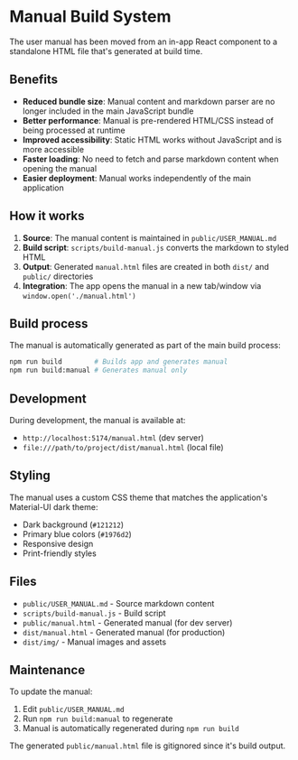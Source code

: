 # Manual Build System

The user manual has been moved from an in-app React component to a standalone HTML file that's generated at build time.

## Benefits

- **Reduced bundle size**: Manual content and markdown parser are no longer included in the main JavaScript bundle
- **Better performance**: Manual is pre-rendered HTML/CSS instead of being processed at runtime
- **Improved accessibility**: Static HTML works without JavaScript and is more accessible
- **Faster loading**: No need to fetch and parse markdown content when opening the manual
- **Easier deployment**: Manual works independently of the main application

## How it works

1. **Source**: The manual content is maintained in `public/USER_MANUAL.md`
2. **Build script**: `scripts/build-manual.js` converts the markdown to styled HTML
3. **Output**: Generated `manual.html` files are created in both `dist/` and `public/` directories
4. **Integration**: The app opens the manual in a new tab/window via `window.open('./manual.html')`

## Build process

The manual is automatically generated as part of the main build process:

```bash
npm run build        # Builds app and generates manual
npm run build:manual # Generates manual only
```

## Development

During development, the manual is available at:
- `http://localhost:5174/manual.html` (dev server)
- `file:///path/to/project/dist/manual.html` (local file)

## Styling

The manual uses a custom CSS theme that matches the application's Material-UI dark theme:
- Dark background (`#121212`)
- Primary blue colors (`#1976d2`)
- Responsive design
- Print-friendly styles

## Files

- `public/USER_MANUAL.md` - Source markdown content
- `scripts/build-manual.js` - Build script
- `public/manual.html` - Generated manual (for dev server)
- `dist/manual.html` - Generated manual (for production)
- `dist/img/` - Manual images and assets

## Maintenance

To update the manual:
1. Edit `public/USER_MANUAL.md`
2. Run `npm run build:manual` to regenerate
3. Manual is automatically regenerated during `npm run build`

The generated `public/manual.html` file is gitignored since it's build output.
